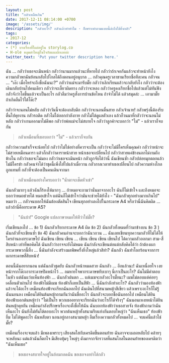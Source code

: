 ```yaml
---
layout: post
title: "กลัวเหลือเกิน"
date: 2017-12-11 08:14:00 +0700
image: '/assets/img/'
description: "กลัวอะไร? กลัวแล้วทำทำไม - ก็เพราะคำถามแบบนี้ล่ะถึงได้ยิ่งกลัว"
tags:
- 2017-12
categories:
- (*) บางเรื่องที่โผล่อยู่ใน storylog.co
- H-ole หลุมดำใหญ่ในใจกับแผลลึกเลยล่ะ
twitter_text: 'Put your twitter description here.'
---
```

ฉัน ... กลัวว่าเธอจะเมินหน้า กลัวว่านานมากแล้วนะที่หายไป กลัวว่าถ้าเจอกันแล้วจะทำหน้ายังไง ความกลัวพาฉันย้อนกลับไปไกลได้ถึงตอนอยู่อนุบาล ... กลัวคุณครูเวลาขานเรียกชื่อทีละคน กลัวจน ... "เอ๊ะ เมื่อไหร่จะถึงชื่อฉันนะ?" กลัวว่าแม่จะมารับมั๊ย กลัวว่าเลิกเรียนแล้วจะกลับยังไง กลัวว่าจะต้องเดินกลับบ้านไปคนเดียว กลัวว่าจะเลี้ยวผิดทาง กลัวว่าจะหลง กลัวว่าครูคงเรียกชื่อไปแล้วแต่ไม่ทันฟัง กลัวจังว่าโตขึ้นแล้วจะเป็นอะไร กลัวลืมว่าครูสั่งการบ้านข้อไหน ถ้าจำไม่ได้  แล้วสมุดล่ะ ... เอามามั๊ย ถ้าเกิดลืมไว้ใต้โต๊ะ?

กลัวว่าจะนอนไม่หลับ กลัวว่าวันนี้จะต้องกลับดึก กลัวว่าจะนอนตื่นสาย กลัวเจ้านาย! กลัวพรุ่งนี้ต้องรีบตื่นไปคุยงาน กลัวรถติด กลัวไม่ได้ออกกำลังกาย กลัวไม่ได้ดูแลตัวเอง แล้วก็วนมาที่กลัวว่าจะนอนไม่หลับ กลัวว่างานออกมาไม่ดีพอ กลัวว่าพ่อแม่จะไม่สบายใจ กลัวว่าลูกค้าจะบอกว่า "ไม่" - แล้วเราก็จบกัน

> กลัวเหมือนที่เธอบอกว่า "ไม่" - แล้วเราก็จบกัน

กลัวว่าความสำเร็จจะน้อยไป กลัวว่าไม่ใช่อย่างที่ควรจะเป็น กลัวว่าจะไม่มีใครเห็นคุณค่า กลัวว่าหน้าจะไม่สวยเหมือนดารา แล้วก็กลัวว่าดาราหน้าสวย หน้าเธอจะเปลี่ยนไป กลัวว่าสวยแค่ข้างนอกไม่งามถึงข้างใน กลัวว่าเธอจะไม่มอง กลัวว่าเธอจะเมินหน้า กลัวถูกจับได้ว่านี่ ฉันเขียนซ้ำ กลัวปล่อยมุกตลกแล้วไม่มีใครขำ กลัวคนจำได้ว่าชุดนี้เพิ่งใส่ไปแล้วเมื่อวาน กลัวกาลเวลาทำเธอเปลี่ยนไป กลัวความห่างไกลถูกแทนที่ กลัวที่จะต้องเป็นคนเดินจากมา

> กลัวเหมือนอย่างใครบอกว่า "น้ำตาจะเช็ดหัวเข่า"

ฉันกลัวมากๆ แล้วฉันก็ร้องไห้มากๆ ... ถ้าหมอจะถามว่านั่นมาจากอะไร ฉันก็ไม่เข้าใจ และถึงหมอจะบอกว่าหมอช่วยได้ หมอเข้าใจ แต่ฉันก็ไม่เข้าใจว่ามันจะช่วยได้ยังไง - "ฉันกลัวทุกอย่างมากเกินไป" หมอว่า ... กลัวจนบอกให้ฉันต้องตัดสินใจ เขียนทุกอย่างลงไปในกระดาษ A4 หรือว่านี่ฉันคิดผิด ... แล้วถ้านี่คือกระดาษ A5?

> "ฉันบ้า!" Google แปลภาษาหมอให้ทีว่าใช่มั๊ย?

เริ่มเขียนลงไป ... ข้อ 1) ฉันกลัวเรียกกระดาษ A4 ผิด ข้อ 2) ฉันกลัวทั้งหมดที่ว่ามาข้างบน ข้อ 3 ) ฉันกลัวที่จะเขียนซ้ำ ข้อ 4) ฉันกลัวคนอ่านจะบอกว่าฉันวกวน ... ฉันเลยเขียนทุกความกลัวที่ไม่ได้ให้ใครอ่านลงกระดาษไป ฉันเขียน เขียน เขียน ... เขียน เขียน เขียน เขียนไป ได้ความกลัวออกมา สาม-สี่สิบหน้า เท่าที่พอคิดได้ ฉันกลัวว่าอาจจะยังไม่หมด ฉันกำลังจะเขียนต่อแต่กลับคิดได้ว่า ถ้าต้องเผากระดาษพวกนี้ทิ้ง ... นี่ฉันกำลังจะสร้างมลพิษครั้งยิ่งใหญ่แล้วสิท่า? ฉันกลัว ฉันทำโลกร้อนจากการเผากระดาษสี่สิบหน้า!

ตอนนี้ฉันอยากนอน แต่ฉันกลัวชุดยับ ฉันกลัวหน้าหมดสวย ฉันกลัว ... อีกแล้วนะ! ฉันเหนื่อยใจ เงยหน้าจากโต๊ะเอากระดาษปิดหน้าไว้ ... ลมหายใจพากระดาษขยับเบาๆ นี่เราเป็นอะไร? ฉันไม่มีคำตอบในหัว แต่ฉันแว่บเห็นท้องฟ้า ... ฉันกลัวฝนตก ... แต่เมฆจะกลัวอะไรมั๊ยนะ? เมฆไม่ตอบแต่ค่อยๆ เคลื่อนตัวผ่านไป ท้องฟ้าไม่มีเมฆ ท้องฟ้าก็เลยเป็นสีฟ้า ... นี่ฉันกำลังทำอะไร? ฉันกลัวว่ามองท้องฟ้าแล้วจะได้อะไร เหมือนท้องฟ้าจะเรียกฉันออกไป ฉันเดินไปที่สนามหญ้าสีเขียว แล้วเพราะอะไรก็ไม่รู้ฉันนอนลง เหมือนได้ยินต้นหญ้าถามกันว่าฉันชื่ออะไร ฉันกลัวจะบอกชื่อฉันออกไป เหมือนได้ยินท้องฟ้าบอกต้นหญ้าว่า "ไม่เป็นไร พวกเธออยากจะเรียกฉันว่าอะไรก็ได้จริงๆ" ฉันนอนเหงยหน้าได้ยินต้นหญ้าคุยกัน เหมือนกำลังปรึกษาเรื่องจะตั้งชื่อให้ฉัน ฉันบอกท้องฟ้าว่าเธอสวยจัง ท้องฟ้าถามว่าฉันเห็นอะไร ฉันยังไม่ทันได้ตอบอะไร พวกต้นหญ้าทั้งสนามรีบแย่งกันตอบใหญ่ว่า "ฉันเห็นเธอ" ท้องฟ้ายิ้ม ไม่ได้พูดอะไร ฉันหลับตา นอนอยู่กลางสนามหญ้า ลืมเรื่องความกลัวทั้งหมดไป ... จบแค่นี้แล้วใช่มั๊ย?

เหมือนเรื่องจะจบแล้ว มีเพลงเพราะๆ เสียงสดใสกับเครดิตขึ้นตอนท้าย ฉันอาจจะเผลอหลับไป คล้ายๆ จะหลับนะ แต่แล้วฉันก็ตกใจ มีเสียงทุ้มๆ ใหญ่ๆ ดังมาจากจักรวาลที่แสนไกลในตอนท้ายของเครดิตว่า "ฉันเห็นเธอ"

> ขอเธอจงสบายใจอยู่ในอ้อมกอดฉัน ขอเธอจงอย่าได้กลัว
